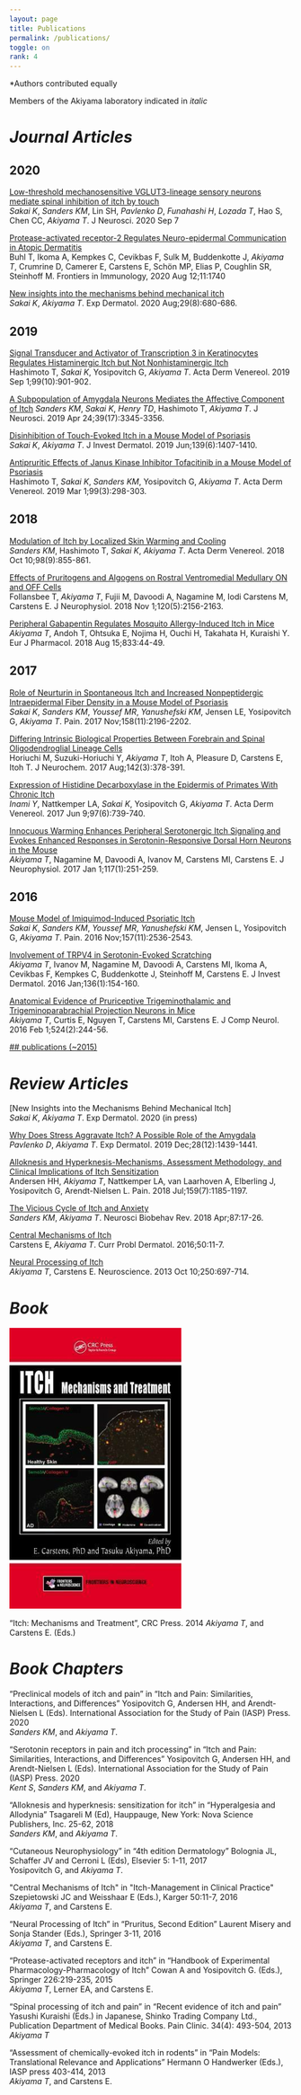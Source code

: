 ```yaml
---
layout: page
title: Publications
permalink: /publications/
toggle: on
rank: 4
---
```

\*Authors contributed equally<br>

Members of the Akiyama laboratory indicated in _italic_  

# _Journal Articles_    

## 2020
[Low-threshold mechanosensitive VGLUT3-lineage sensory neurons mediate spinal inhibition of itch by touch](https://pubmed.ncbi.nlm.nih.gov/32895292/)  
_Sakai K_, _Sanders KM_, Lin SH, _Pavlenko D_, _Funahashi H_, _Lozada T_, Hao S, Chen CC, _Akiyama T_.
J Neurosci. 2020 Sep 7

[Protease-activated receptor-2 Regulates Neuro-epidermal Communication in Atopic Dermatitis](https://pubmed.ncbi.nlm.nih.gov/32903402/)  
Buhl T, Ikoma A, Kempkes C, Cevikbas F, Sulk M, Buddenkotte J, _Akiyama T_, Crumrine D, Camerer E, Carstens E, Schön MP, Elias P, Coughlin SR, Steinhoff M. Frontiers in Immunology, 2020 Aug 12;11:1740 

[New insights into the mechanisms behind mechanical itch](https://pubmed.ncbi.nlm.nih.gov/32621303/)  
_Sakai K_, _Akiyama T_.
Exp Dermatol. 2020 Aug;29(8):680-686.

## 2019
[Signal Transducer and Activator of Transcription 3 in Keratinocytes Regulates Histaminergic Itch but Not Nonhistaminergic Itch](https://pubmed.ncbi.nlm.nih.gov/31141156/?from_term=akiyama+itch&from_sort=date&from_pos=1)   
Hashimoto T, _Sakai K_, Yosipovitch G, _Akiyama T_. Acta Derm Venereol. 2019 Sep 1;99(10):901-902. 

[A Subpopulation of Amygdala Neurons Mediates the Affective Component of Itch](https://pubmed.ncbi.nlm.nih.gov/30819800/?from_term=akiyama+itch&from_sort=date&from_pos=3)   _Sanders KM_, _Sakai K_, _Henry TD_, Hashimoto T, _Akiyama T_.
J Neurosci. 2019 Apr 24;39(17):3345-3356. 

[Disinhibition of Touch-Evoked Itch in a Mouse Model of Psoriasis](https://pubmed.ncbi.nlm.nih.gov/30571971/?from_term=akiyama+itch&from_sort=date&from_pos=4)    
_Sakai K_, _Akiyama T_.
J Invest Dermatol. 2019 Jun;139(6):1407-1410. 

[Antipruritic Effects of Janus Kinase Inhibitor Tofacitinib in a Mouse Model of Psoriasis](https://pubmed.ncbi.nlm.nih.gov/30460374/?from_term=akiyama+itch&from_sort=date&from_pos=5)   
Hashimoto T, _Sakai K_, _Sanders KM_, Yosipovitch G, _Akiyama T_.
Acta Derm Venereol. 2019 Mar 1;99(3):298-303.

## 2018
[Modulation of Itch by Localized Skin Warming and Cooling](https://pubmed.ncbi.nlm.nih.gov/29972224/?from_term=akiyama+itch&from_sort=date&from_pos=7)<br>
_Sanders KM_, Hashimoto T, _Sakai K_, _Akiyama T_.
Acta Derm Venereol. 2018 Oct 10;98(9):855-861. 

[Effects of Pruritogens and Algogens on Rostral Ventromedial Medullary ON and OFF Cells](https://pubmed.ncbi.nlm.nih.gov/29947594/?from_term=akiyama+itch&from_sort=date&from_pos=8)
<br>
Follansbee T, _Akiyama T_, Fujii M, Davoodi A, Nagamine M, Iodi Carstens M, Carstens E.
J Neurophysiol. 2018 Nov 1;120(5):2156-2163.

[Peripheral Gabapentin Regulates Mosquito Allergy-Induced Itch in Mice](https://pubmed.ncbi.nlm.nih.gov/29842875/?from_term=akiyama+itch&from_sort=date&from_pos=9)
<br>
_Akiyama T_, Andoh T, Ohtsuka E, Nojima H, Ouchi H, Takahata H, Kuraishi Y.
Eur J Pharmacol. 2018 Aug 15;833:44-49.

## 2017

[Role of Neurturin in Spontaneous Itch and Increased Nonpeptidergic Intraepidermal Fiber Density in a Mouse Model of Psoriasis](https://pubmed.ncbi.nlm.nih.gov/28825602/?from_term=akiyama+itch&from_sort=date&from_page=2&from_pos=2)<br>
_Sakai K_, _Sanders KM_, _Youssef MR_, _Yanushefski KM_, Jensen LE, Yosipovitch G, _Akiyama T_.
Pain. 2017 Nov;158(11):2196-2202.

[Differing Intrinsic Biological Properties Between Forebrain and Spinal Oligodendroglial Lineage Cells](https://pubmed.ncbi.nlm.nih.gov/28512742/?from_term=akiyama+itch&from_sort=date&from_page=2&from_pos=4)
<br>
Horiuchi M, Suzuki-Horiuchi Y, _Akiyama T_, Itoh A, Pleasure D, Carstens E, Itoh T.
J Neurochem. 2017 Aug;142(3):378-391.

[Expression of Histidine Decarboxylase in the Epidermis of Primates With Chronic Itch](https://pubmed.ncbi.nlm.nih.gov/27805719/?from_term=akiyama+itch&from_sort=date&from_page=2&from_pos=7)
<br>
_Inami Y_, Nattkemper LA, _Sakai K_, Yosipovitch G, _Akiyama T_.
Acta Derm Venereol. 2017 Jun 9;97(6):739-740.

[Innocuous Warming Enhances Peripheral Serotonergic Itch Signaling and Evokes Enhanced Responses in Serotonin-Responsive Dorsal Horn Neurons in the Mouse](https://pubmed.ncbi.nlm.nih.gov/27784810/?from_term=akiyama+itch&from_sort=date&from_page=2&from_pos=8)
<br>
_Akiyama T_, Nagamine M, Davoodi A, Ivanov M, Carstens MI, Carstens E.
J Neurophysiol. 2017 Jan 1;117(1):251-259.

## 2016

[Mouse Model of Imiquimod-Induced Psoriatic Itch](https://pubmed.ncbi.nlm.nih.gov/27437787/?from_term=akiyama+itch&from_sort=date&from_page=2&from_pos=9)
<br>
_Sakai K_, _Sanders KM_, _Youssef MR_, _Yanushefski KM_, Jensen L, Yosipovitch G, _Akiyama T_.
Pain. 2016 Nov;157(11):2536-2543.

[Involvement of TRPV4 in Serotonin-Evoked Scratching](https://pubmed.ncbi.nlm.nih.gov/26763435/?from_term=akiyama+itch&from_sort=date&from_page=3&from_pos=1)
<br>
_Akiyama T_, Ivanov M, Nagamine M, Davoodi A, Carstens MI, Ikoma A, Cevikbas F, Kempkes C, Buddenkotte J, Steinhoff M, Carstens E.
J Invest Dermatol. 2016 Jan;136(1):154-160.

[Anatomical Evidence of Pruriceptive Trigeminothalamic and Trigeminoparabrachial Projection Neurons in Mice](https://pubmed.ncbi.nlm.nih.gov/26099199/?from_term=akiyama+itch&from_sort=date&from_page=3&from_pos=4)
<br>
_Akiyama T_, Curtis E, Nguyen T, Carstens MI, Carstens E.
J Comp Neurol. 2016 Feb 1;524(2):244-56.


[## publications (~2015)](https://www.researchgate.net/profile/Tasuku_Akiyama)

# _Review Articles_

[New Insights into the Mechanisms Behind Mechanical Itch]     
_Sakai K_, _Akiyama T_. Exp Dermatol. 2020 (in press)

[Why Does Stress Aggravate Itch? A Possible Role of the Amygdala](https://pubmed.ncbi.nlm.nih.gov/30991457/?from_term=akiyama+itch&from_sort=date&from_pos=2)     
_Pavlenko D_, _Akiyama T_. Exp Dermatol. 2019 Dec;28(12):1439-1441.

[Alloknesis and Hyperknesis-Mechanisms, Assessment Methodology, and Clinical Implications of Itch Sensitization](https://pubmed.ncbi.nlm.nih.gov/29659469/?from_term=akiyama+itch&from_sort=date&from_pos=10)
<br>Andersen HH, _Akiyama T_, Nattkemper LA, van Laarhoven A, Elberling J, Yosipovitch G, Arendt-Nielsen L.
Pain. 2018 Jul;159(7):1185-1197.

[The Vicious Cycle of Itch and Anxiety](https://pubmed.ncbi.nlm.nih.gov/29374516/?from_term=akiyama+itch&from_sort=date&from_page=2&from_pos=1)
<br>
_Sanders KM_, _Akiyama T_.
Neurosci Biobehav Rev. 2018 Apr;87:17-26. 

[Central Mechanisms of Itch](https://pubmed.ncbi.nlm.nih.gov/27578065/?from_term=akiyama+itch&from_sort=date&from_page=2&from_pos=10)
<br>
Carstens E, _Akiyama T_.
Curr Probl Dermatol. 2016;50:11-7.

[Neural Processing of Itch](https://pubmed.ncbi.nlm.nih.gov/23891755/?from_term=akiyama+itch&from_sort=date&from_page=4&from_pos=9)
<br>
_Akiyama T_, Carstens E.
Neuroscience. 2013 Oct 10;250:697-714.

# _Book_
![Book](images/Book.jpg)   

“Itch: Mechanisms and Treatment”, CRC Press. 2014
_Akiyama T_, and Carstens E. (Eds.) 

# _Book Chapters_
“Preclinical models of itch and pain” in “Itch and Pain: Similarities, Interactions, and Differences” Yosipovitch G, Andersen HH, and Arendt-Nielsen L (Eds). International Association for the Study of Pain (IASP) Press. 2020   
_Sanders KM_, and _Akiyama T_.

“Serotonin receptors in pain and itch processing” in “Itch and Pain: Similarities, Interactions, and Differences” Yosipovitch G, Andersen HH, and Arendt-Nielsen L (Eds). International Association for the Study of Pain (IASP) Press. 2020   
_Kent S_, _Sanders KM_, and _Akiyama T_. 

“Alloknesis and hyperknesis: sensitization for itch” in “Hyperalgesia and Allodynia” Tsagareli M (Ed), Hauppauge, New York: Nova Science Publishers, Inc. 25-62, 2018   
_Sanders KM_, and _Akiyama T_.

“Cutaneous Neurophysiology” in “4th edition Dermatology” Bolognia JL, Schaffer JV and Cerroni L (Eds), Elsevier 5: 1-11, 2017   
Yosipovitch G, and _Akiyama T_. 

"Central Mechanisms of Itch" in "Itch-Management in Clinical Practice" Szepietowski JC and Weisshaar E (Eds.), Karger 50:11-7, 2016   
_Akiyama T_, and Carstens E. 

“Neural Processing of Itch” in “Pruritus, Second Edition” Laurent Misery and Sonja Stander (Eds.), Springer 3-11, 2016   
_Akiyama T_, and Carstens E.

“Protease-activated receptors and itch” in “Handbook of Experimental Pharmacology-Pharmacology of Itch” Cowan A and Yosipovitch G. (Eds.), Springer 226:219-235, 2015   
_Akiyama T_, Lerner EA, and Carstens E. 

“Spinal processing of itch and pain” in “Recent evidence of itch and pain” Yasushi Kuraishi (Eds.) in Japanese, Shinko Trading Company Ltd., Publication Department of Medical Books. Pain Clinic. 34(4): 493-504, 2013   
_Akiyama T_

“Assessment of chemically-evoked itch in rodents” in “Pain Models: Translational Relevance and Applications” Hermann O Handwerker (Eds.), IASP press 403-414, 2013   
_Akiyama T_, and Carstens E.



